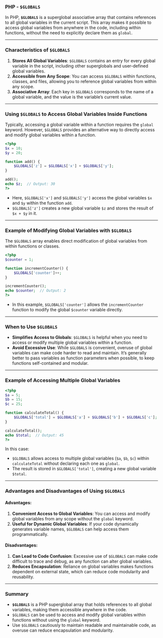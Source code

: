 ### PHP - `$GLOBALS`

In PHP, **`$GLOBALS`** is a superglobal associative array that contains references to all global variables in the current script. This array makes it possible to access global variables from anywhere in the code, including within functions, without the need to explicitly declare them as `global`.

---

### Characteristics of `$GLOBALS`

1. **Stores All Global Variables**: `$GLOBALS` contains an entry for every global variable in the script, including other superglobals and user-defined global variables.
2. **Accessible from Any Scope**: You can access `$GLOBALS` within functions, classes, and files, allowing you to reference global variables from within any scope.
3. **Associative Array**: Each key in `$GLOBALS` corresponds to the name of a global variable, and the value is the variable’s current value.

---

### Using `$GLOBALS` to Access Global Variables Inside Functions

Typically, accessing a global variable within a function requires the `global` keyword. However, `$GLOBALS` provides an alternative way to directly access and modify global variables within a function.

```php
<?php
$x = 10;
$y = 20;

function add() {
    $GLOBALS['z'] = $GLOBALS['x'] + $GLOBALS['y'];
}

add();
echo $z;  // Output: 30
?>
```

- Here, `$GLOBALS['x']` and `$GLOBALS['y']` access the global variables `$x` and `$y` within the function `add`.
- `$GLOBALS['z']` creates a new global variable `$z` and stores the result of `$x + $y` in it.

---

### Example of Modifying Global Variables with `$GLOBALS`

The `$GLOBALS` array enables direct modification of global variables from within functions or classes.

```php
<?php
$counter = 1;

function incrementCounter() {
    $GLOBALS['counter']++;
}

incrementCounter();
echo $counter;  // Output: 2
?>
```

- In this example, `$GLOBALS['counter']` allows the `incrementCounter` function to modify the global `$counter` variable directly.

---

### When to Use `$GLOBALS`

- **Simplifies Access to Globals**: `$GLOBALS` is helpful when you need to access or modify multiple global variables within a function.
- **Avoid Excessive Use**: While `$GLOBALS` is convenient, overuse of global variables can make code harder to read and maintain. It’s generally better to pass variables as function parameters when possible, to keep functions self-contained and modular.

---

### Example of Accessing Multiple Global Variables

```php
<?php
$a = 5;
$b = 15;
$c = 25;

function calculateTotal() {
    $GLOBALS['total'] = $GLOBALS['a'] + $GLOBALS['b'] + $GLOBALS['c'];
}

calculateTotal();
echo $total;  // Output: 45
?>
```

In this case:
- `$GLOBALS` allows access to multiple global variables (`$a`, `$b`, `$c`) within `calculateTotal` without declaring each one as `global`.
- The result is stored in `$GLOBALS['total']`, creating a new global variable `$total`.

---

### Advantages and Disadvantages of Using `$GLOBALS`

#### Advantages:
1. **Convenient Access to Global Variables**: You can access and modify global variables from any scope without the `global` keyword.
2. **Useful for Dynamic Global Variables**: If your code dynamically generates variable names, `$GLOBALS` can help access them programmatically.

#### Disadvantages:
1. **Can Lead to Code Confusion**: Excessive use of `$GLOBALS` can make code difficult to trace and debug, as any function can alter global variables.
2. **Reduces Encapsulation**: Reliance on global variables makes functions dependent on external state, which can reduce code modularity and reusability.

---

### Summary

- **`$GLOBALS`** is a PHP superglobal array that holds references to all global variables, making them accessible anywhere in the code.
- `$GLOBALS` can be used to access and modify global variables within functions without using the `global` keyword.
- Use `$GLOBALS` cautiously to maintain readable and maintainable code, as overuse can reduce encapsulation and modularity.
